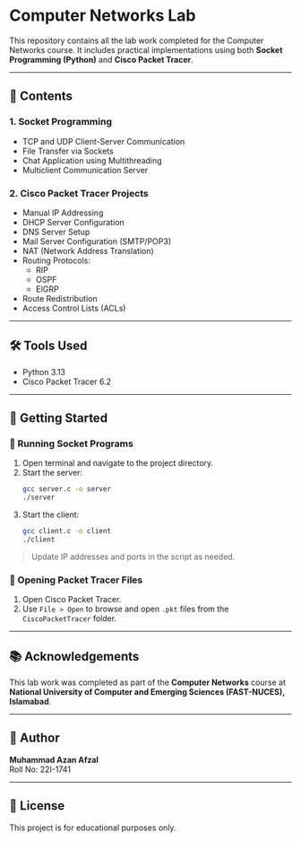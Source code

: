 # Computer Networks Lab

This repository contains all the lab work completed for the Computer Networks course. It includes practical implementations using both **Socket Programming (Python)** and **Cisco Packet Tracer**.

---

## 📁 Contents

### 1. Socket Programming
- TCP and UDP Client-Server Communication
- File Transfer via Sockets
- Chat Application using Multithreading
- Multiclient Communication Server

### 2. Cisco Packet Tracer Projects
- Manual IP Addressing
- DHCP Server Configuration
- DNS Server Setup
- Mail Server Configuration (SMTP/POP3)
- NAT (Network Address Translation)
- Routing Protocols:
  - RIP
  - OSPF
  - EIGRP
- Route Redistribution
- Access Control Lists (ACLs)

---

## 🛠 Tools Used
- Python 3.13
- Cisco Packet Tracer 6.2

---

## 🚀 Getting Started

### 🔌 Running Socket Programs
1. Open terminal and navigate to the project directory.
2. Start the server:
   ```bash
   gcc server.c -o server
   ./server


   ```
3. Start the client:
   ```bash
   gcc client.c -o client
   ./client
   ```

> Update IP addresses and ports in the script as needed.

### 📂 Opening Packet Tracer Files
1. Open Cisco Packet Tracer.
2. Use `File > Open` to browse and open `.pkt` files from the `CiscoPacketTracer` folder.

---

## 📚 Acknowledgements

This lab work was completed as part of the **Computer Networks** course at  
**National University of Computer and Emerging Sciences (FAST-NUCES), Islamabad**.

---

## 👤 Author

**Muhammad Azan Afzal**  
Roll No: 22I-1741  

---

## 📃 License

This project is for educational purposes only.
